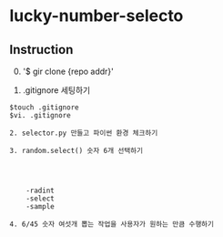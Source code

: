 # lucky-number-selecto

## Instruction

0. '$ gir clone {repo addr}'


1. .gitignore 세팅하기
```shell
$touch .gitignore
$vi. .gitignore

2. selector.py 만들고 파이썬 환경 체크하기

3. random.select() 숫자 6개 선택하기




	-radint
	-select
	-sample

4. 6/45 숫자 여섯개 뽑는 작업을 사용자가 원하는 만큼 수행하기
